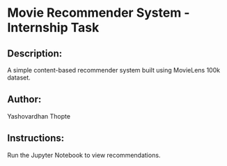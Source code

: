 # Movie Recommender System - Internship Task

## Description:
A simple content-based recommender system built using MovieLens 100k dataset.

## Author:
Yashovardhan Thopte

## Instructions:
Run the Jupyter Notebook to view recommendations.
